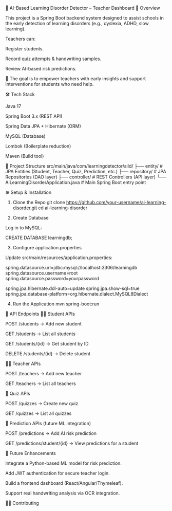 🧬 AI-Based Learning Disorder Detector – Teacher Dashboard
📌 Overview

This project is a Spring Boot backend system designed to assist schools in the early detection of learning disorders (e.g., dyslexia, ADHD, slow learning).

Teachers can:

Register students.

Record quiz attempts & handwriting samples.

Review AI-based risk predictions.

🎯 The goal is to empower teachers with early insights and support interventions for students who need help.

🛠️ Tech Stack

Java 17

Spring Boot 3.x (REST API)

Spring Data JPA + Hibernate (ORM)

MySQL (Database)

Lombok (Boilerplate reduction)

Maven (Build tool)

📂 Project Structure
src/main/java/com/learningdetector/aild/
 ├── entity/         # JPA Entities (Student, Teacher, Quiz, Prediction, etc.)
 ├── repository/     # JPA Repositories (DAO layer)
 ├── controller/     # REST Controllers (API layer)
 └── AiLearningDisorderApplication.java  # Main Spring Boot entry point

⚙️ Setup & Installation
1. Clone the Repo
git clone https://github.com/your-username/ai-learning-disorder.git
cd ai-learning-disorder

2. Create Database

Log in to MySQL:

CREATE DATABASE learningdb;

3. Configure application.properties

Update src/main/resources/application.properties:

spring.datasource.url=jdbc:mysql://localhost:3306/learningdb
spring.datasource.username=root
spring.datasource.password=yourpassword

spring.jpa.hibernate.ddl-auto=update
spring.jpa.show-sql=true
spring.jpa.database-platform=org.hibernate.dialect.MySQL8Dialect

4. Run the Application
mvn spring-boot:run

📡 API Endpoints
👩‍🎓 Student APIs

POST /students → Add new student

GET /students → List all students

GET /students/{id} → Get student by ID

DELETE /students/{id} → Delete student

👨‍🏫 Teacher APIs

POST /teachers → Add new teacher

GET /teachers → List all teachers

📝 Quiz APIs

POST /quizzes → Create new quiz

GET /quizzes → List all quizzes

🔮 Prediction APIs (future ML integration)

POST /predictions → Add AI risk prediction

GET /predictions/student/{id} → View predictions for a student

🚀 Future Enhancements

Integrate a Python-based ML model for risk prediction.

Add JWT authentication for secure teacher login.

Build a frontend dashboard (React/Angular/Thymeleaf).

Support real handwriting analysis via OCR integration.

🧑‍💻 Contributing
